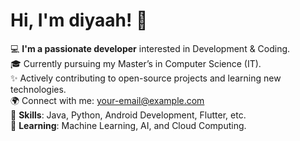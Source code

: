 # Hi, I'm diyaah! 👋

💻 **I'm a passionate developer** interested in Development & Coding.  
🎓 Currently pursuing my Master’s in Computer Science (IT).  
✨ Actively contributing to open-source projects and learning new technologies.  
🌍 Connect with me: [your-email@example.com](mailto:your-email@example.com)  
🚀 **Skills**: Java, Python, Android Development, Flutter, etc.  
🌱 **Learning**: Machine Learning, AI, and Cloud Computing.
